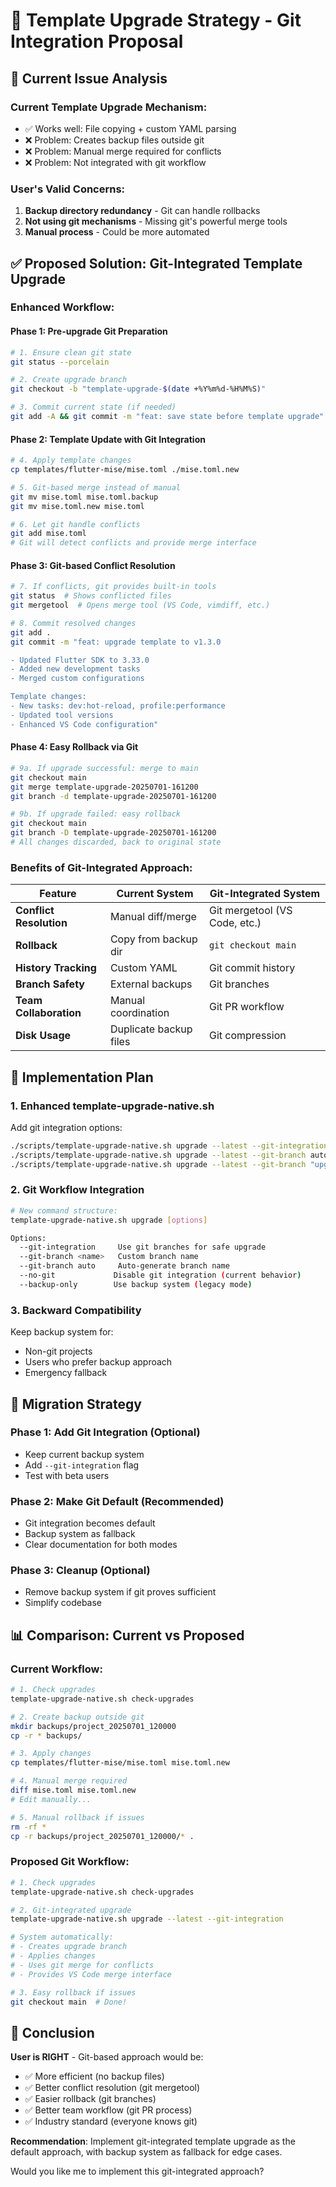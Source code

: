 # 🔄 Template Upgrade Strategy - Git Integration Proposal

## 🎯 Current Issue Analysis

### Current Template Upgrade Mechanism:
- ✅ Works well: File copying + custom YAML parsing
- ❌ Problem: Creates backup files outside git
- ❌ Problem: Manual merge required for conflicts
- ❌ Problem: Not integrated with git workflow

### User's Valid Concerns:
1. **Backup directory redundancy** - Git can handle rollbacks
2. **Not using git mechanisms** - Missing git's powerful merge tools
3. **Manual process** - Could be more automated

## ✅ Proposed Solution: Git-Integrated Template Upgrade

### Enhanced Workflow:

#### Phase 1: Pre-upgrade Git Preparation
```bash
# 1. Ensure clean git state
git status --porcelain

# 2. Create upgrade branch
git checkout -b "template-upgrade-$(date +%Y%m%d-%H%M%S)"

# 3. Commit current state (if needed)
git add -A && git commit -m "feat: save state before template upgrade"
```

#### Phase 2: Template Update with Git Integration
```bash
# 4. Apply template changes
cp templates/flutter-mise/mise.toml ./mise.toml.new

# 5. Git-based merge instead of manual
git mv mise.toml mise.toml.backup
git mv mise.toml.new mise.toml

# 6. Let git handle conflicts
git add mise.toml
# Git will detect conflicts and provide merge interface
```

#### Phase 3: Git-based Conflict Resolution
```bash
# 7. If conflicts, git provides built-in tools
git status  # Shows conflicted files
git mergetool  # Opens merge tool (VS Code, vimdiff, etc.)

# 8. Commit resolved changes
git add .
git commit -m "feat: upgrade template to v1.3.0

- Updated Flutter SDK to 3.33.0
- Added new development tasks
- Merged custom configurations

Template changes:
- New tasks: dev:hot-reload, profile:performance
- Updated tool versions
- Enhanced VS Code configuration"
```

#### Phase 4: Easy Rollback via Git
```bash
# 9a. If upgrade successful: merge to main
git checkout main
git merge template-upgrade-20250701-161200
git branch -d template-upgrade-20250701-161200

# 9b. If upgrade failed: easy rollback
git checkout main
git branch -D template-upgrade-20250701-161200
# All changes discarded, back to original state
```

### Benefits of Git-Integrated Approach:

| Feature | Current System | Git-Integrated System |
|---------|----------------|----------------------|
| **Conflict Resolution** | Manual diff/merge | Git mergetool (VS Code, etc.) |
| **Rollback** | Copy from backup dir | `git checkout main` |
| **History Tracking** | Custom YAML | Git commit history |
| **Branch Safety** | External backups | Git branches |
| **Team Collaboration** | Manual coordination | Git PR workflow |
| **Disk Usage** | Duplicate backup files | Git compression |

## 🚀 Implementation Plan

### 1. Enhanced template-upgrade-native.sh

Add git integration options:

```bash
./scripts/template-upgrade-native.sh upgrade --latest --git-integration
./scripts/template-upgrade-native.sh upgrade --latest --git-branch auto
./scripts/template-upgrade-native.sh upgrade --latest --git-branch "upgrade/flutter-1.3.0"
```

### 2. Git Workflow Integration

```bash
# New command structure:
template-upgrade-native.sh upgrade [options]

Options:
  --git-integration     Use git branches for safe upgrade
  --git-branch <name>   Custom branch name  
  --git-branch auto     Auto-generate branch name
  --no-git             Disable git integration (current behavior)
  --backup-only        Use backup system (legacy mode)
```

### 3. Backward Compatibility

Keep backup system for:
- Non-git projects
- Users who prefer backup approach  
- Emergency fallback

## 🎯 Migration Strategy

### Phase 1: Add Git Integration (Optional)
- Keep current backup system
- Add `--git-integration` flag
- Test with beta users

### Phase 2: Make Git Default (Recommended)
- Git integration becomes default
- Backup system as fallback
- Clear documentation for both modes

### Phase 3: Cleanup (Optional)
- Remove backup system if git proves sufficient
- Simplify codebase

## 📊 Comparison: Current vs Proposed

### Current Workflow:
```bash
# 1. Check upgrades
template-upgrade-native.sh check-upgrades

# 2. Create backup outside git
mkdir backups/project_20250701_120000
cp -r * backups/

# 3. Apply changes
cp templates/flutter-mise/mise.toml mise.toml.new

# 4. Manual merge required
diff mise.toml mise.toml.new
# Edit manually...

# 5. Manual rollback if issues
rm -rf *
cp -r backups/project_20250701_120000/* .
```

### Proposed Git Workflow:
```bash
# 1. Check upgrades  
template-upgrade-native.sh check-upgrades

# 2. Git-integrated upgrade
template-upgrade-native.sh upgrade --latest --git-integration

# System automatically:
# - Creates upgrade branch
# - Applies changes  
# - Uses git merge for conflicts
# - Provides VS Code merge interface

# 3. Easy rollback if issues
git checkout main  # Done!
```

## 🎯 Conclusion

**User is RIGHT** - Git-based approach would be:
- ✅ More efficient (no backup files)
- ✅ Better conflict resolution (git mergetool)
- ✅ Easier rollback (git branches)
- ✅ Better team workflow (git PR process)
- ✅ Industry standard (everyone knows git)

**Recommendation**: Implement git-integrated template upgrade as the default approach, with backup system as fallback for edge cases.

Would you like me to implement this git-integrated approach?
